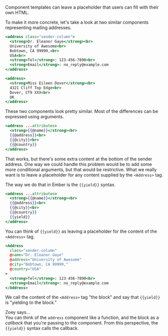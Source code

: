 Component templates can leave a placeholder that users can fill with their own HTML.

To make it more concrete, let's take a look at two similar components representing mailing addresses.

```handlebars {app/components/sender-address.hbs}
<address class="sender-column">
  <strong>Dr. Eleanor Gaye</strong><br>
  University of Awesome<br>
  Bobtown, CA 99999,<br>
  USA<br>
  <strong>Tel</strong>: 123-456-7890<br>
  <strong>Email</strong>: no_reply@example.com
</address>
```

```handlebars {data-filename="app/components/receiver-address.hbs"}
<address>
  <strong>Miss Eileen Dover</strong><br>
  4321 Cliff Top Edge<br>
  Dover, CT9 XXX<br>
  UK
</address>
```

These two components look pretty similar. Most of the differences can be expressed using arguments.

```handlebars {data-filename="app/components/address.hbs"}
<address ...attributes>
  <strong>{{@name}}</strong><br>
  {{@address}}<br>
  {{@city}}<br>
  {{@country}}
</address>
```

That works, but there's some extra content at the bottom of the sender address. One way we could handle this problem would be to add some more conditional arguments, but that would be restrictive. What we really want is to leave a placeholder for any content supplied by the `<Address>` tag.

The way we do that in Ember is the `{{yield}}` syntax.

```handlebars {data-filename="app/components/address.hbs"}
<address ...attributes>
  <strong>{{@name}}</strong><br>
  {{@address}}<br>
  {{@city}}<br>
  {{@country}}
  {{yield}}
</address>
```

You can think of `{{yield}}` as leaving a placeholder for the content of the `<Address>` tag.

```handlebars {app/components/sender-address.hbs}
<Address
  class="sender-column"
  @name="Dr. Eleanor Gaye"
  @address="University of Awesome"
  @city="Bobtown, CA 99999,"
  @country="USA"
>
  <strong>Tel</strong>: 123-456-7890<br>
  <strong>Email</strong>: no_reply@example.com
</Address>
```

We call the content of the `<Address>` tag "the block" and say that `{{yield}}` is "yielding to the block."

<div class="cta">
  <div class="cta-note">
    <div class="cta-note-body">
      <div class="cta-note-heading">Zoey says...</div>
      <div class="cta-note-message">
        You can think of the <code>address</code> component like a function, and the block as a <em>callback</em>
        that you're passing to the component. From this perspective, the <code>{{yield}}</code> syntax calls the
        callback.
      </div>
    </div>
    <img src="/images/mascots/zoey.png" role="presentation" alt="">
  </div>
</div>
